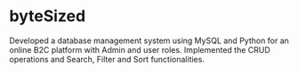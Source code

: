 # byteSized

Developed a database management system using MySQL and Python for an online B2C platform with Admin and user roles. Implemented the CRUD operations and Search, Filter and Sort functionalities. 
